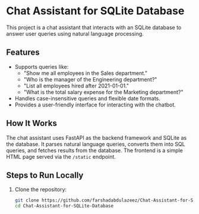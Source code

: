 # Chat Assistant for SQLite Database

This project is a chat assistant that interacts with an SQLite database to answer user queries using natural language processing.

## Features
- Supports queries like:
  - "Show me all employees in the Sales department."
  - "Who is the manager of the Engineering department?"
  - "List all employees hired after 2021-01-01."
  - "What is the total salary expense for the Marketing department?"
- Handles case-insensitive queries and flexible date formats.
- Provides a user-friendly interface for interacting with the chatbot.

## How It Works
The chat assistant uses FastAPI as the backend framework and SQLite as the database. It parses natural language queries, converts them into SQL queries, and fetches results from the database. The frontend is a simple HTML page served via the `/static` endpoint.

## Steps to Run Locally
1. Clone the repository:
   ```bash
   git clone https://github.com/farshadabdulazeez/Chat-Assistant-for-SQLite-Database.git
   cd Chat-Assistant-for-SQLite-Database
